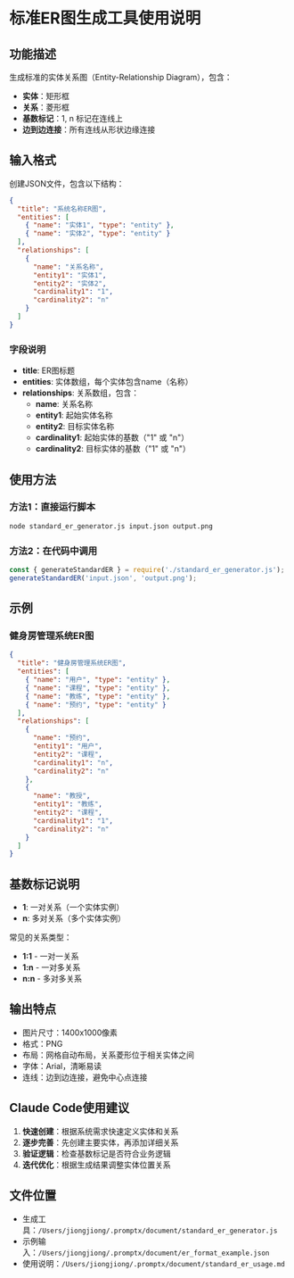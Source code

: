 # 标准ER图生成工具使用说明

## 功能描述
生成标准的实体关系图（Entity-Relationship Diagram），包含：
- **实体**：矩形框
- **关系**：菱形框
- **基数标记**：1, n 标记在连线上
- **边到边连接**：所有连线从形状边缘连接

## 输入格式

创建JSON文件，包含以下结构：

```json
{
  "title": "系统名称ER图",
  "entities": [
    { "name": "实体1", "type": "entity" },
    { "name": "实体2", "type": "entity" }
  ],
  "relationships": [
    {
      "name": "关系名称",
      "entity1": "实体1",
      "entity2": "实体2",
      "cardinality1": "1",
      "cardinality2": "n"
    }
  ]
}
```

### 字段说明
- **title**: ER图标题
- **entities**: 实体数组，每个实体包含name（名称）
- **relationships**: 关系数组，包含：
  - **name**: 关系名称
  - **entity1**: 起始实体名称
  - **entity2**: 目标实体名称
  - **cardinality1**: 起始实体的基数（"1" 或 "n"）
  - **cardinality2**: 目标实体的基数（"1" 或 "n"）

## 使用方法

### 方法1：直接运行脚本
```bash
node standard_er_generator.js input.json output.png
```

### 方法2：在代码中调用
```javascript
const { generateStandardER } = require('./standard_er_generator.js');
generateStandardER('input.json', 'output.png');
```

## 示例

### 健身房管理系统ER图
```json
{
  "title": "健身房管理系统ER图",
  "entities": [
    { "name": "用户", "type": "entity" },
    { "name": "课程", "type": "entity" },
    { "name": "教练", "type": "entity" },
    { "name": "预约", "type": "entity" }
  ],
  "relationships": [
    {
      "name": "预约",
      "entity1": "用户",
      "entity2": "课程",
      "cardinality1": "n",
      "cardinality2": "n"
    },
    {
      "name": "教授",
      "entity1": "教练",
      "entity2": "课程",
      "cardinality1": "1",
      "cardinality2": "n"
    }
  ]
}
```

## 基数标记说明
- **1**: 一对关系（一个实体实例）
- **n**: 多对关系（多个实体实例）

常见的关系类型：
- **1:1** - 一对一关系
- **1:n** - 一对多关系
- **n:n** - 多对多关系

## 输出特点
- 图片尺寸：1400x1000像素
- 格式：PNG
- 布局：网格自动布局，关系菱形位于相关实体之间
- 字体：Arial，清晰易读
- 连线：边到边连接，避免中心点连接

## Claude Code使用建议

1. **快速创建**：根据系统需求快速定义实体和关系
2. **逐步完善**：先创建主要实体，再添加详细关系
3. **验证逻辑**：检查基数标记是否符合业务逻辑
4. **迭代优化**：根据生成结果调整实体位置关系

## 文件位置
- 生成工具：`/Users/jiongjiong/.promptx/document/standard_er_generator.js`
- 示例输入：`/Users/jiongjiong/.promptx/document/er_format_example.json`
- 使用说明：`/Users/jiongjiong/.promptx/document/standard_er_usage.md`